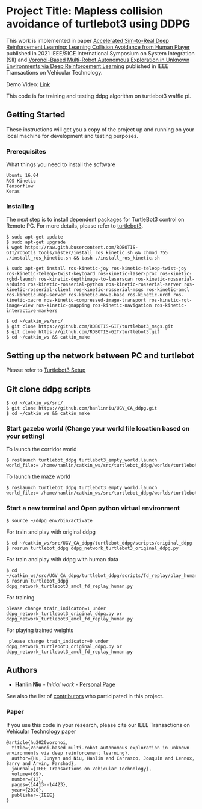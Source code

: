 # Project Title: Mapless collision avoidance of turtlebot3 using DDPG
This work is implemented in paper [Accelerated Sim-to-Real Deep Reinforcement Learning: Learning Collision Avoidance from Human Player](https://www.researchgate.net/publication/349350160_Accelerated_Sim-to-Real_Deep_Reinforcement_Learning_Learning_Collision_Avoidance_from_Human_Player) published in 2021 IEEE/SICE International Symposium on System Integration (SII) and [Voronoi-Based Multi-Robot Autonomous Exploration in Unknown Environments via Deep Reinforcement Learning](https://ieeexplore.ieee.org/abstract/document/9244647) published in IEEE Transactions on Vehicular Technology.

Demo Video: [Link](https://youtu.be/BmwxevgsdGc) 

This code is for training and testing ddpg algorithm on turtlebot3 waffle pi.


## Getting Started

These instructions will get you a copy of the project up and running on your local machine for development and testing purposes. 

### Prerequisites

What things you need to install the software

```
Ubuntu 16.04
ROS Kinetic
Tensorflow
Keras
```

### Installing

The next step is to install dependent packages for TurtleBot3 control on Remote PC. For more details, please refer to [turtlebot3](http://emanual.robotis.com/docs/en/platform/turtlebot3/setup/#setup).

```
$ sudo apt-get update
$ sudo apt-get upgrade
$ wget https://raw.githubusercontent.com/ROBOTIS-GIT/robotis_tools/master/install_ros_kinetic.sh && chmod 755 ./install_ros_kinetic.sh && bash ./install_ros_kinetic.sh

$ sudo apt-get install ros-kinetic-joy ros-kinetic-teleop-twist-joy ros-kinetic-teleop-twist-keyboard ros-kinetic-laser-proc ros-kinetic-rgbd-launch ros-kinetic-depthimage-to-laserscan ros-kinetic-rosserial-arduino ros-kinetic-rosserial-python ros-kinetic-rosserial-server ros-kinetic-rosserial-client ros-kinetic-rosserial-msgs ros-kinetic-amcl ros-kinetic-map-server ros-kinetic-move-base ros-kinetic-urdf ros-kinetic-xacro ros-kinetic-compressed-image-transport ros-kinetic-rqt-image-view ros-kinetic-gmapping ros-kinetic-navigation ros-kinetic-interactive-markers

$ cd ~/catkin_ws/src/
$ git clone https://github.com/ROBOTIS-GIT/turtlebot3_msgs.git
$ git clone https://github.com/ROBOTIS-GIT/turtlebot3.git
$ cd ~/catkin_ws && catkin_make
```


## Setting up the network between PC and turtlebot

Please refer to [Turtlebot3 Setup](http://emanual.robotis.com/docs/en/platform/turtlebot3/pc_setup/#install-ubuntu-on-remote-pc)

## Git clone ddpg scripts

```
$ cd ~/catkin_ws/src/
$ git clone https://github.com/hanlinniu/UGV_CA_ddpg.git
$ cd ~/catkin_ws && catkin_make

```

### Start gazebo world (Change your world file location based on your setting)
To launch the corridor world
```
$ roslaunch turtlebot_ddpg turtlebot3_empty_world.launch world_file:='/home/hanlin/catkin_ws/src/turtlebot_ddpg/worlds/turtlebot3_modified_corridor2.world'
```
To launch the maze world
```
$ roslaunch turtlebot_ddpg turtlebot3_empty_world.launch world_file:='/home/hanlin/catkin_ws/src/turtlebot_ddpg/worlds/turtlebot3_modified_maze.world'

```

### Start a new terminal and Open python virtual environment

```
$ source ~/ddpg_env/bin/activate
```

For train and play with original ddpg

```
$ cd ~/catkin_ws/src/UGV_CA_ddpg/turtlebot_ddpg/scripts/original_ddpg
$ rosrun turtlebot_ddpg ddpg_network_turtlebot3_original_ddpg.py
```


For train and play with ddpg with human data
```
$ cd ~/catkin_ws/src/UGV_CA_ddpg/turtlebot_ddpg/scripts/fd_replay/play_human_data
$ rosrun turtlebot_ddpg ddpg_network_turtlebot3_amcl_fd_replay_human.py

```

For training
```
please change train_indicator=1 under ddpg_network_turtlebot3_original_ddpg.py or ddpg_network_turtlebot3_amcl_fd_replay_human.py
```

For playing trained weights
```
 please change train_indicator=0 under ddpg_network_turtlebot3_original_ddpg.py or ddpg_network_turtlebot3_amcl_fd_replay_human.py

```



## Authors

* **Hanlin Niu** - *Initial work* - [Personal Page](https://www.research.manchester.ac.uk/portal/hanlin.niu.html)

See also the list of [contributors](https://github.com/your/project/contributors) who participated in this project.

### Paper
If you use this code in your research, please cite our IEEE Transactions on Vehicular Technology paper
```
@article{hu2020voronoi,
  title={Voronoi-based multi-robot autonomous exploration in unknown environments via deep reinforcement learning},
  author={Hu, Junyan and Niu, Hanlin and Carrasco, Joaquin and Lennox, Barry and Arvin, Farshad},
  journal={IEEE Transactions on Vehicular Technology},
  volume={69},
  number={12},
  pages={14413--14423},
  year={2020},
  publisher={IEEE}
}
```
